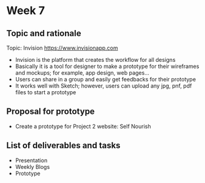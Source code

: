 
# Week 7
## Topic and rationale
 Topic: Invision https://www.invisionapp.com
 - Invision is the platform that creates the workflow for all designs
 - Basically it is a tool for designer to make a prototype for their wireframes and mockups; for example, app design, web pages...
 - Users can share in a group and easily get feedbacks for their prototype
 - It works well with Sketch; however, users can upload any jpg, pnf, pdf files to start a prototype
 
## Proposal for prototype 
- Create a prototype for Project 2 website: Self Nourish

## List of deliverables and tasks 
- Presentation
- Weekly Blogs 
- Prototype

